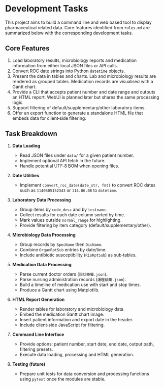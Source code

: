 # Development Tasks

This project aims to build a command line and web based tool to display
pharmaceutical related data. Core features identified from `rules.md` are
summarized below with the corresponding development tasks.

## Core Features
1. Load laboratory results, microbiology reports and medication
   information from either local JSON files or API calls.
2. Convert ROC date strings into Python `datetime` objects.
3. Present the data in tables and charts. Lab and microbiology results are
   rendered as grouped tables. Medication records are visualised with a
   Gantt chart.
4. Provide a CLI that accepts patient number and date range and outputs an
   HTML report. WebUI is planned later but shares the same processing
   logic.
5. Support filtering of default/supplementary/other laboratory items.
6. Offer an export function to generate a standalone HTML file that embeds
data for client‑side filtering.

## Task Breakdown

1. **Data Loading**
   - Read JSON files under `data/` for a given patient number.
   - Implement optional API fetch in the future.
   - Handle potential UTF‑8 BOM when opening files.

2. **Date Utilities**
   - Implement `convert_roc_date(date_str, fmt)` to convert ROC dates such as
     `1140605152343` or `114.06.08` to `datetime`.

3. **Laboratory Data Processing**
   - Group items by `code_desc` and by `testname`.
   - Collect results for each date column sorted by time.
   - Mark values outside `normal_range` for highlighting.
   - Provide filtering by item category (default/supplementary/other).

4. **Microbiology Data Processing**
   - Group records by `SpecName` then `DicName`.
   - Combine `OrganRptSub` entries by date/time.
   - Include antibiotic susceptibility (`RisRptSub`) as sub‑tables.

5. **Medication Data Processing**
   - Parse current doctor orders (`現狀藥囑.json`).
   - Parse nursing administration records (`護理給藥.json`).
   - Build a timeline of medication use with start and stop times.
   - Produce a Gantt chart using Matplotlib.

6. **HTML Report Generation**
   - Render tables for laboratory and microbiology data.
   - Embed the medication Gantt chart image.
   - Insert patient information and export date in the header.
   - Include client‑side JavaScript for filtering.

7. **Command Line Interface**
   - Provide options: patient number, start date, end date, output path,
     filtering presets.
   - Execute data loading, processing and HTML generation.

8. **Testing (future)**
   - Prepare unit tests for data conversion and processing functions using
     `pytest` once the modules are stable.

